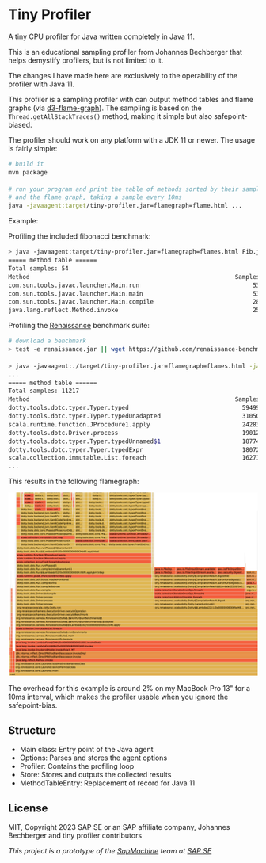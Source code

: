 Tiny Profiler
=============

A tiny CPU profiler for Java written completely in Java 11.

This is an educational sampling profiler from Johannes Bechberger that helps demystify profilers, but is not limited to it.

The changes I have made here are exclusively to the operability of the profiler with Java 11.
 
This profiler is a sampling profiler with can output method tables and 
flame graphs (via [d3-flame-graph](https://github.com/spiermar/d3-flame-graph)).
The sampling is based on the `Thread.getAllStackTraces()` method, making it simple but also safepoint-biased.

The profiler should work on any platform with a JDK 11 or newer. The usage is fairly simple:

```sh
# build it
mvn package

# run your program and print the table of methods sorted by their sample count
# and the flame graph, taking a sample every 10ms
java -javaagent:target/tiny-profiler.jar=flamegraph=flame.html ...
```

Example:

Profiling the included fibonacci benchmark:

```sh
> java -javaagent:target/tiny-profiler.jar=flamegraph=flames.html Fib.java 40
===== method table ======
Total samples: 54
Method                                                          Samples Percentage     On top Percentage
com.sun.tools.javac.launcher.Main.run                                53      98,15          0       0,00
com.sun.tools.javac.launcher.Main.main                               53      98,15          0       0,00
com.sun.tools.javac.launcher.Main.compile                            28      51,85          0       0,00
java.lang.reflect.Method.invoke                                      25      46,30          0       0,00
```

Profiling the [Renaissance](https://renaissance.dev) benchmark suite:

```sh
# download a benchmark
> test -e renaissance.jar || wget https://github.com/renaissance-benchmarks/renaissance/releases/download/v0.14.2/renaissance-gpl-0.14.2.jar -O renaissance.jar

> java -javaagent:./target/tiny-profiler.jar=flamegraph=flames.html -jar renaissance.jar dotty
...
===== method table ======
Total samples: 11217
Method                                                          Samples Percentage     On top Percentage
dotty.tools.dotc.typer.Typer.typed                                59499     530.44          2       0.02
dotty.tools.dotc.typer.Typer.typedUnadapted                       31050     276.81          7       0.06
scala.runtime.function.JProcedure1.apply                          24283     216.48         13       0.12
dotty.tools.dotc.Driver.process                                   19012     169.49          0       0.00
dotty.tools.dotc.typer.Typer.typedUnnamed$1                       18774     167.37          7       0.06
dotty.tools.dotc.typer.Typer.typedExpr                            18072     161.11          0       0.00
scala.collection.immutable.List.foreach                           16271     145.06          3       0.03
...
```
This results in the following flamegraph:

![flamegraph](img/flame.png)

The overhead for this example is around 2% on my MacBook Pro 13" for a 10ms interval, which makes the profiler usable
when you ignore the safepoint-bias.

Structure
---------
- Main class: Entry point of the Java agent
- Options: Parses and stores the agent options
- Profiler: Contains the profiling loop
- Store: Stores and outputs the collected results
- MethodTableEntry: Replacement of record for Java 11

License
-------
MIT, Copyright 2023 SAP SE or an SAP affiliate company, Johannes Bechberger
and tiny profiler contributors


*This project is a prototype of the [SapMachine](https://sapmachine.io) team
at [SAP SE](https://sap.com)*
